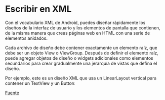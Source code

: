 # Escribir en XML

Con el vocabulario XML de Android, puedes diseñar rápidamente los diseños de la interfaz de usuario y los elementos de pantalla que contienen, de la misma manera que creas páginas web en HTML con una serie de elementos anidados.

Cada archivo de diseño debe contener exactamente un elemento raíz, que debe ser un objeto View o ViewGroup. Después de definir el elemento raíz, puede agregar objetos de diseño o widgets adicionales como elementos secundarios para crear gradualmente una jerarquía de vistas que defina el diseño. 

Por ejemplo, este es un diseño XML que usa un LinearLayout vertical para contener un TextView y un Button:

[Fuente](https://developer.android.com/develop/ui/views/layout/declaring-layout)
